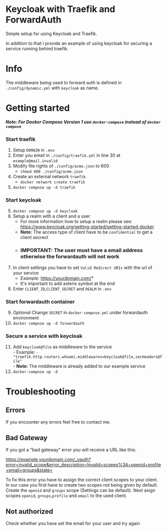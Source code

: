 # Keycloak with Traefik and ForwardAuth 

Simple setup for using Keycloak and Traefik. 

In addition to that i provide an example of using keycloak for securing a service running behind traefik.

# Info
The middleware being used to forward auth is defined in `./config/dynamic.yml` with `keycloak` as name.

# Getting started

***Note: For Docker Compose Version 1 use `docker-compose` instead of `docker compose`***

### Start traefik
1. Setup `DOMAIN` in `.env` 
2. Enter you email in `./config/traefik.yml` in line 30 at `example@mail.invalid` 
3. Modify file rights of `./config/acme.json` to 600
   - `chmod 600 ./config/acme.json`
4. Create an external network `traefik`
   - `docker network create traefik`
5. `docker compose up -d traefik`

### Start keycloak
5. `docker compose up -d keycloak`
6. Setup a realm with a client and a user 
   - For more information how to setup a realm please see: https://www.keycloak.org/getting-started/getting-started-docker
   - **Note:** The access type of client have to be `confidential` to get a client secrect
   - ### **IMPORTANT: The user must have a email address otherwise the forwardauth will not work**
7. In client settings you have to set `Valid Redirect URIs` with the url of your service
   - *Example:* https://yourdomain.com/*
   - It's important to add asterix symbol at the end
8. Enter `CLIENT_ID`,`CLIENT_SECRET` and `REALM` in `.env`

### Start forwardauth container
9. *Optional* Change `SECRET` in `docker-compose.yml` under forwardauth environment 
10. `docker compose up -d forwardauth`

### Secure a service with keycloak
11.  Add `keycloak@file` as middleware to the service\
    -  Example: `- "traefik.http.routers.whoami.middlewares=keycloak@file,secHeaders@file"` \
    - **Note:** The middleware is already added to our example service
12. `docker-compose up -d`


# Troubleshooting

## Errors
If you encounter any errors feel free to contact me.

## Bad Gateway 
If you got a "bad gateway" error you will receive a URL like this: 

https://example.yourdomain.com/_oauth?error=invalid_scope&error_description=Invalid+scopes%3A+openid+profile+email+groups&state= 

To fix this error you have to assign the correct client scopes to your client. In our case you first have to create two scopes not being given by default.  \
Create the `openid` and `groups` scope (Settings can be default).
Next asign scopes `openid`, `groups`,`profile` and `email` to the used client.

## Not authorized
Check whether you have set the email for your user and try again